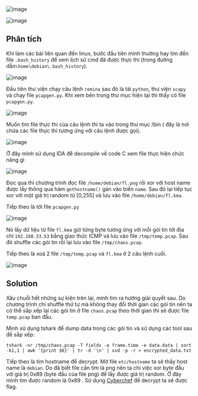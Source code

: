 ![image](https://github.com/HuyThang25/KMACTF-2023/assets/93728466/885f5fb6-e3b3-4b6d-857d-f19cd1a96beb)

![image](https://github.com/HuyThang25/KMACTF-2023/assets/93728466/09297c2d-63b3-45c3-8a9d-fb9c5c856bbc)

## Phân tích
Khi làm các bài liên quan đến linux, bước đầu tiên mình thường hay tìm đến file `.bash_history` để xem lịch sử cmd đã được thực thi (trong đường dẫn`\home\debian\.bash_history`).

![image](https://github.com/HuyThang25/KMACTF-2023/assets/93728466/c66befc0-ae1e-4357-8f27-9c0a0834e5bf)

Đầu tiên thư viện chạy câu lệnh `remina` sau đó là tải `python`, thư viện `scapy` và chạy file `pcapgen.py`. Khi xem bên trong thư mục hiện tại thì thấy có file `pcapgen.py`.

![image](https://github.com/HuyThang25/KMACTF-2023/assets/93728466/8767ff9a-b862-4726-b91e-5b9897637af7)

Muốn tìm file thực thi của câu lệnh thì ta vào trong thư mục /bin ( đây là nơi chứa các file thực thi tương ứng với câu lệnh được gọi).

![image](https://github.com/HuyThang25/KMACTF-2023/assets/93728466/3d2bd2bb-b9f0-47f8-814e-dd6362033f55)

Ở đây mình sử dụng IDA để decompile về code C xem file thực hiện chức năng gì

![image](https://github.com/HuyThang25/KMACTF-2023/assets/93728466/02c5e598-d677-4e00-bb44-0a146b0e0a3c)

Đọc qua thì chương trình đọc file `/home/debian/fl.png` rồi xor với host name được lấy thông qua hàm `gethostname()` gán vào biến `name`. Sau đó lại tiếp tục xor với một giá trị random từ [0,255] và lưu vào file `/home/debian/fl.kma`.

Tiếp theo là tới file `pcapgen.py`

![image](https://github.com/HuyThang25/KMACTF-2023/assets/93728466/10700457-c4b9-4168-88dd-8327e1585c84)

Nó lấy dữ liệu từ file `fl.kma` gửi từng byte tương ứng với mỗi gói tin tới  địa chỉ `192.168.53.53` bằng giao thức ICMP và lưu vào file `/tmp/temp.pcap`. Sau đó shuffle các gói tin rồi lại lưu vào file `/tmp/chaos.pcap`. 


Tiếp theo là xoá 2 file `/tmp/temp.pcap` và `fl.kma` ở 2 câu lệnh cuối.

![image](https://github.com/HuyThang25/KMACTF-2023/assets/93728466/66451983-3fb2-420d-bb0a-f084386cb8b4)



## Solution

Xâu chuỗi hết những sự kiện trên lại, mình tìm ra hướng giải quyết sau. Do chương trình chỉ shuffle thứ tự mà không thay đổi thời gian các gói tin nên ta có thể sắp xếp lại  các gói tin ở file `chaos.pcap` theo thời gian thì sẽ được file `temp.pcap` ban đầu.

Mình sử dụng tshark để dump data trong các gói tin và sử dụng các tool sau để sắp xếp:

```
tshark -nr /tmp/chaos.pcap -T fields -e frame.time -e data.data | sort -k1,1 | awk '{print $6}' | tr -d '\n' | xxd -p -r > encrypted_data.txt
```

Tiếp theo là tìm hostname để decrypt. Mở file `etc/hostname` ta sẽ thấy host name là `debian`. Do đã biết file cần tìm là png nên ta chỉ việc xor byte đầu với giá trị 0x89 (byte đầu của file png) để lấy được giá trị random. Ở đây mình tìm được random là 0x89 . Sử dụng [Cyberchef](https://cyberchef.org/#recipe=XOR(%7B'option':'UTF8','string':'debian'%7D,'Standard',false)XOR(%7B'option':'Hex','string':'89'%7D,'Standard',false)To_Hex('Space',0/disabled)&input=ZLylp%2BXt9%2Bbr4OjqpKSvsujn7Zjr4OiT5ezr4OiWHKUQ4OjmnqWvobyfNwExIZokzeDvsBcYotfSOmaxVi7jkrC4P5jbbyZPzfwscdQAGlUVHJRFmz0cMouT52bRXJbF6eFn7TyP0vbuojzmZ2sMm9wnYYKo8Ubjej0UpLnXcAjaWveiwk3iwfJz39xIi7hxdWGVXiLhYOJIKtfeB%2BReQZX9gKlYBNGsVV8u/sX3BAInCJzTNhCPDW6QMqowsH6/XEwjnmdlJgTxlAyHbqLriInQN2ZZbcalNS3sDSeP9nbub5qvtKUliI6HmeaxecwzqMyw9GQRTsCryq3i%2B7RcpTQP/7iSaeXr%2BGqFHfG6b4oqIWKQgT4T%2BVA2u7iiVsIctElDi1zwuNooTLAn%2BxI5KWI2xESRqa7KAV7UMIDYR8AhDMjk6IszNoDMR/oTdOvJSAzMr/Shsk0BBeAC7/egOgw8maq0Q8twyjji/848q1tL7ELL6ZwMhpzst8ENUevzThFDEmo1o1G7hVzwQNq/78SGzDKDxxLmek59NwGye37r4OjnpKmlpEaljW4) để decrypt ta sẽ được flag.

